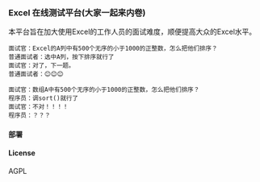 ### Excel 在线测试平台(大家一起来内卷)
本平台旨在加大使用Excel的工作人员的面试难度，顺便提高大众的Excel水平。

```
面试官：Excel的A列中有500个无序的小于1000的正整数，怎么把他们排序？
普通面试者：选中A列，按下排序就行了
面试官：对了，下一题。
普通面试者：😊😊😊

面试官：数组A中有500个无序的小于1000的正整数，怎么把他们排序？
程序员：调sort()就行了
面试官：不对！！！！
程序员：？？？
```

#### 部署

#### License
AGPL
